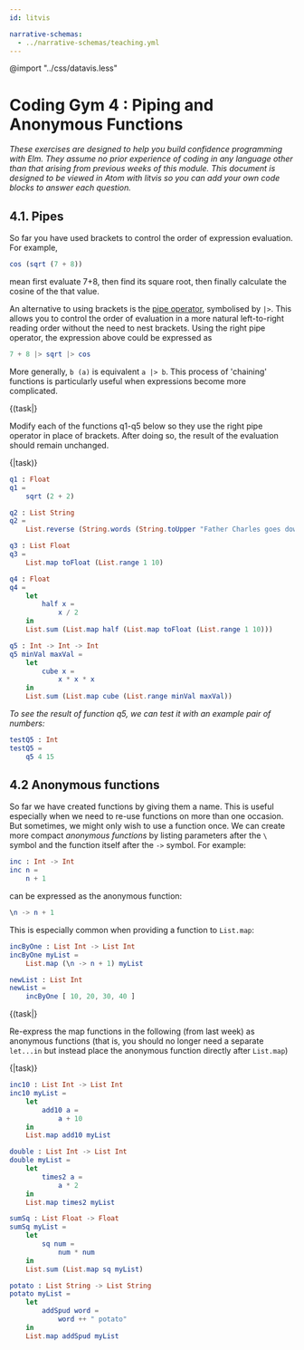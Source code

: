 ```yaml
---
id: litvis

narrative-schemas:
  - ../narrative-schemas/teaching.yml
---
```


@import "../css/datavis.less"

<!-- Everything above this line should probably be left untouched. -->

# Coding Gym 4 : Piping and Anonymous Functions

_These exercises are designed to help you build confidence programming with Elm. They assume no prior experience of coding in any language other than that arising from previous weeks of this module. This document is designed to be viewed in Atom with litvis so you can add your own code blocks to answer each question._

## 4.1. Pipes

So far you have used brackets to control the order of expression evaluation. For example,

```elm
cos (sqrt (7 + 8))
```

mean first evaluate 7+8, then find its square root, then finally calculate the cosine of the that value.

An alternative to using brackets is the [pipe operator](https://package.elm-lang.org/packages/elm/core/latest/Basics#always), symbolised by `|>`. This allows you to control the order of evaluation in a more natural left-to-right reading order without the need to nest brackets. Using the right pipe operator, the expression above could be expressed as

```elm
7 + 8 |> sqrt |> cos
```

More generally, `b (a)` is equivalent `a |> b`. This process of 'chaining' functions is particularly useful when expressions become more complicated.

{(task|}

Modify each of the functions q1-q5 below so they use the right pipe operator in place of brackets. After doing so, the result of the evaluation should remain unchanged.

{|task)}

```elm {l r}
q1 : Float
q1 =
    sqrt (2 + 2)
```

```elm {l r}
q2 : List String
q2 =
    List.reverse (String.words (String.toUpper "Father Charles goes down and ends battle"))
```

```elm {l r}
q3 : List Float
q3 =
    List.map toFloat (List.range 1 10)
```

```elm {l r}
q4 : Float
q4 =
    let
        half x =
            x / 2
    in
    List.sum (List.map half (List.map toFloat (List.range 1 10)))
```

```elm {l}
q5 : Int -> Int -> Int
q5 minVal maxVal =
    let
        cube x =
            x * x * x
    in
    List.sum (List.map cube (List.range minVal maxVal))
```

_To see the result of function q5, we can test it with an example pair of numbers:_

```elm {l r}
testQ5 : Int
testQ5 =
    q5 4 15
```

## 4.2 Anonymous functions

So far we have created functions by giving them a name. This is useful especially when we need to re-use functions on more than one occasion. But sometimes, we might only wish to use a function once. We can create more compact _anonymous functions_ by listing parameters after the `\` symbol and the function itself after the `->` symbol. For example:

```elm
inc : Int -> Int
inc n =
    n + 1
```

can be expressed as the anonymous function:

```elm
\n -> n + 1
```

This is especially common when providing a function to `List.map`:

```elm {l}
incByOne : List Int -> List Int
incByOne myList =
    List.map (\n -> n + 1) myList
```

```elm {l raw}
newList : List Int
newList =
    incByOne [ 10, 20, 30, 40 ]
```

{(task|}

Re-express the map functions in the following (from last week) as anonymous functions (that is, you should no longer need a separate `let...in` but instead place the anonymous function directly after `List.map`)

{|task)}

```elm {l}
inc10 : List Int -> List Int
inc10 myList =
    let
        add10 a =
            a + 10
    in
    List.map add10 myList
```

```elm {l}
double : List Int -> List Int
double myList =
    let
        times2 a =
            a * 2
    in
    List.map times2 myList
```

```elm {l}
sumSq : List Float -> Float
sumSq myList =
    let
        sq num =
            num * num
    in
    List.sum (List.map sq myList)
```

```elm {l}
potato : List String -> List String
potato myList =
    let
        addSpud word =
            word ++ " potato"
    in
    List.map addSpud myList
```
